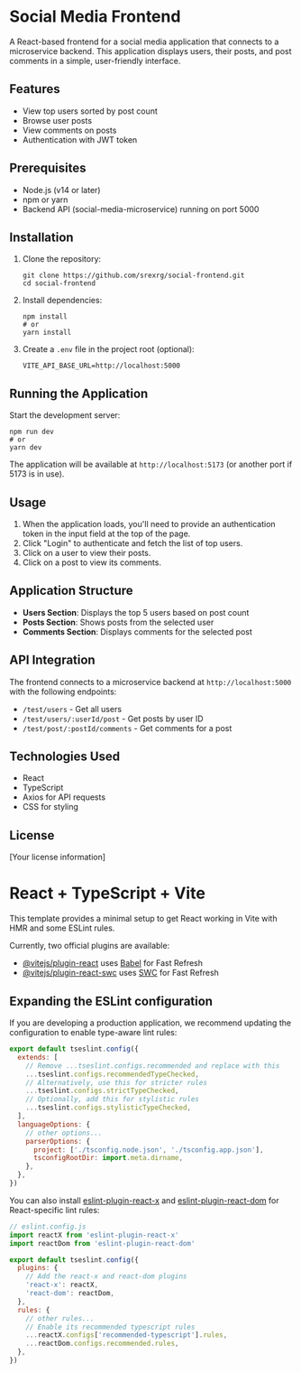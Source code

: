 # Social Media Frontend

A React-based frontend for a social media application that connects to a microservice backend. This application displays users, their posts, and post comments in a simple, user-friendly interface.

## Features

- View top users sorted by post count
- Browse user posts
- View comments on posts
- Authentication with JWT token

## Prerequisites

- Node.js (v14 or later)
- npm or yarn
- Backend API (social-media-microservice) running on port 5000

## Installation

1. Clone the repository:
   ```
   git clone https://github.com/srexrg/social-frontend.git
   cd social-frontend
   ```

2. Install dependencies:
   ```
   npm install
   # or
   yarn install
   ```

3. Create a `.env` file in the project root (optional):
   ```
   VITE_API_BASE_URL=http://localhost:5000
   ```

## Running the Application

Start the development server:
```
npm run dev
# or
yarn dev
```

The application will be available at `http://localhost:5173` (or another port if 5173 is in use).

## Usage

1. When the application loads, you'll need to provide an authentication token in the input field at the top of the page.
2. Click "Login" to authenticate and fetch the list of top users.
3. Click on a user to view their posts.
4. Click on a post to view its comments.

## Application Structure

- **Users Section**: Displays the top 5 users based on post count
- **Posts Section**: Shows posts from the selected user
- **Comments Section**: Displays comments for the selected post

## API Integration

The frontend connects to a microservice backend at `http://localhost:5000` with the following endpoints:
- `/test/users` - Get all users
- `/test/users/:userId/post` - Get posts by user ID
- `/test/post/:postId/comments` - Get comments for a post

## Technologies Used

- React
- TypeScript
- Axios for API requests
- CSS for styling

## License

[Your license information]

# React + TypeScript + Vite

This template provides a minimal setup to get React working in Vite with HMR and some ESLint rules.

Currently, two official plugins are available:

- [@vitejs/plugin-react](https://github.com/vitejs/vite-plugin-react/blob/main/packages/plugin-react/README.md) uses [Babel](https://babeljs.io/) for Fast Refresh
- [@vitejs/plugin-react-swc](https://github.com/vitejs/vite-plugin-react-swc) uses [SWC](https://swc.rs/) for Fast Refresh

## Expanding the ESLint configuration

If you are developing a production application, we recommend updating the configuration to enable type-aware lint rules:

```js
export default tseslint.config({
  extends: [
    // Remove ...tseslint.configs.recommended and replace with this
    ...tseslint.configs.recommendedTypeChecked,
    // Alternatively, use this for stricter rules
    ...tseslint.configs.strictTypeChecked,
    // Optionally, add this for stylistic rules
    ...tseslint.configs.stylisticTypeChecked,
  ],
  languageOptions: {
    // other options...
    parserOptions: {
      project: ['./tsconfig.node.json', './tsconfig.app.json'],
      tsconfigRootDir: import.meta.dirname,
    },
  },
})
```

You can also install [eslint-plugin-react-x](https://github.com/Rel1cx/eslint-react/tree/main/packages/plugins/eslint-plugin-react-x) and [eslint-plugin-react-dom](https://github.com/Rel1cx/eslint-react/tree/main/packages/plugins/eslint-plugin-react-dom) for React-specific lint rules:

```js
// eslint.config.js
import reactX from 'eslint-plugin-react-x'
import reactDom from 'eslint-plugin-react-dom'

export default tseslint.config({
  plugins: {
    // Add the react-x and react-dom plugins
    'react-x': reactX,
    'react-dom': reactDom,
  },
  rules: {
    // other rules...
    // Enable its recommended typescript rules
    ...reactX.configs['recommended-typescript'].rules,
    ...reactDom.configs.recommended.rules,
  },
})
```
